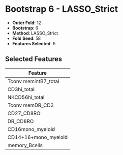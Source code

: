 # Bootstrap 6 - LASSO_Strict

- **Outer Fold**: 12
- **Bootstrap**: 6
- **Method**: LASSO_Strict
- **Fold Seed**: 58
- **Features Selected**: 9

## Selected Features

| Feature |
|---------|
| Tconv memintB7_total |
| CD3hi_total |
| NKCD56hi_total |
| Tconv memDR_CD3 |
| CD27_CD8RO |
| DR_CD8RO |
| CD16mono_myeloid |
| CD14+16+mono_myeloid |
| memory_Bcells |
